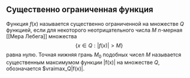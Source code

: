 ## Существенно ограниченная функция
Функция $f(x)$ называется существенно ограниченной на множестве $Q$ функцией, если для некоторого неотрицательного числа $M$ $n$-мерная [[Мера Лебега]] множества $$\{x\in Q: |f(x)| > M\}$$
 равна нулю. Точная нижняя грань $M_0$ подобных чисел $M$ называется существенным максимумом функции |f(x)| на множестве $Q$, обозначается $vraimax_Q|f(x)|.